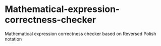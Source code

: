 # Mathematical-expression-correctness-checker
Mathematical expression сorrectness checker based on Reversed Polish notation 
